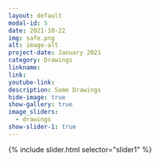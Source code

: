 ```yaml
---
layout: default
modal-id: 5
date: 2021-10-22
img: safe.png
alt: image-alt
project-date: January 2021
category: Drawings
linkname: 
link:
youtube-link:
description: Some Drawings
hide-image: true
show-gallery: true
image_sliders:
  - drawings
show-slider-1: true
---
```

{% include slider.html selector="slider1" %}